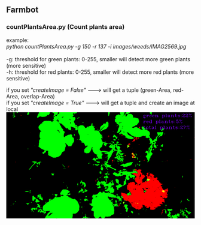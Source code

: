 Farmbot<br />
---
### countPlantsArea.py (Count plants area) <br />
example: <br />
*python countPlantsArea.py -g 150 -r 137 -i images/weeds/IMAG2569.jpg* 
<br /><br />
-g: threshold for green plants: 0-255, smaller will detect more green plants (more sensitive) <br />
-h: threshold for red plants: 0-255, smaller will detect more red plants (more sensitive) <br />

if you set *"createImage = False"*  ---> will get a tuple (green-Area, red-Area, overlap-Area)<br />
if you set *"createImage = True"*  ---> will get a tuple and create an image at local <br />
![alt tag](https://github.com/ch-tseng/farmbot/blob/master/output.png)

